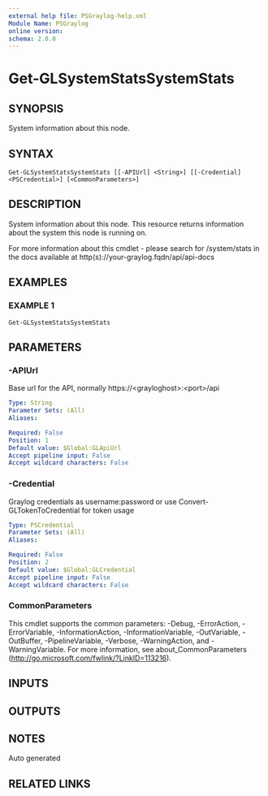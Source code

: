 ```yaml
---
external help file: PSGraylog-help.xml
Module Name: PSGraylog
online version:
schema: 2.0.0
---
```


# Get-GLSystemStatsSystemStats

## SYNOPSIS
System information about this node.

## SYNTAX

```
Get-GLSystemStatsSystemStats [[-APIUrl] <String>] [[-Credential] <PSCredential>] [<CommonParameters>]
```

## DESCRIPTION
System information about this node.
This resource returns information about the system this node is running on.

For more information about this cmdlet - please search for /system/stats in the docs available at http(s)://your-graylog.fqdn/api/api-docs

## EXAMPLES

### EXAMPLE 1
```
Get-GLSystemStatsSystemStats
```

## PARAMETERS

### -APIUrl
Base url for the API, normally https://\<grayloghost\>:\<port\>/api

```yaml
Type: String
Parameter Sets: (All)
Aliases:

Required: False
Position: 1
Default value: $Global:GLApiUrl
Accept pipeline input: False
Accept wildcard characters: False
```

### -Credential
Graylog credentials as username:password or use Convert-GLTokenToCredential for token usage

```yaml
Type: PSCredential
Parameter Sets: (All)
Aliases:

Required: False
Position: 2
Default value: $Global:GLCredential
Accept pipeline input: False
Accept wildcard characters: False
```

### CommonParameters
This cmdlet supports the common parameters: -Debug, -ErrorAction, -ErrorVariable, -InformationAction, -InformationVariable, -OutVariable, -OutBuffer, -PipelineVariable, -Verbose, -WarningAction, and -WarningVariable. For more information, see about_CommonParameters (http://go.microsoft.com/fwlink/?LinkID=113216).

## INPUTS

## OUTPUTS

## NOTES
Auto generated

## RELATED LINKS
